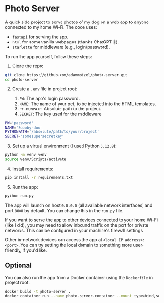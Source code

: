 # Photo Server

A quick side project to serve photos of my dog on a web app to anyone connected to my home Wi-Fi. The code uses:

- `fastapi` for serving the app.
- `html` for some vanilla webpages (thanks ChatGPT 🙂).
- `starlette` for middleware (e.g., login/password).

To run the app yourself, follow these steps:

1. Clone the repo:

```bash
git clone https://github.com/adammotzel/photo-server.git
cd photo-server
```

2. Create a `.env` file in project root:

    1. `PW`: The app's login password.
    2. `NAME`: The name of your pet, to be injected into the HTML templates.
    3. `PYTHONPATH`: Absolute path to the project.
    4. `SECRET`: The key used for the middleware.

```bash
PW='password'
NAME='Scooby-doo'
PYTHONPATH='/absolute/path/to/your/project'
SECRET='somesupersecretkey'
```

3. Set up a virtual environment (I used Python `3.12.8`):

```bash
python -m venv venv
source venv/Scripts/activate
```

4. Install requirements:

```bash
pip install -r requirements.txt
```

5. Run the app:

```bash
python run.py
```

The app will launch on host `0.0.0.0` (all available network interfaces) and port `8000` by default. You can change this in the `run.py` file.

If you want to serve the app to other devices connected to your home Wi-Fi (like I did), you may need to allow inbound traffic on the port for private networks. This can be configured in your machine's firewall settings.

Other in-network devices can access the app at `<local IP address>:<port>`. You can try setting the local domain to something more user-friendly, if you'd like.


## Optional

You can also run the app from a Docker container using the `Dockerfile` in project root.

```bash
docker build -t photo-server .
docker container run --name photo-server-container --mount type=bind,source=$PWD/src/photos,target=/app/src/photos -p 8000:8000 photo-server
```
